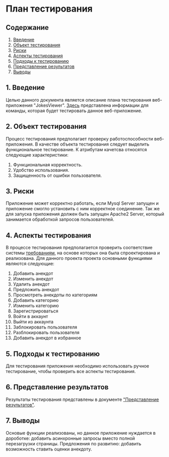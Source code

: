 # План тестирования  
## Содержание    

1. [Введение](#par1) 
2. [Объект тестирования](#par2)
3. [Риски](#par3)
4. [Аспекты тестирования](#par4)
5. [Подходы к тестированию](#par5)
6. [Представление результатов](#par6)
7. [Выводы](#par7)

## <a name="par1">1. Введение</a>
Целью данного документа является описание плана тестирования веб-приложения "JokesViewer". [Здесь](../Docs/Requirements/README.md) представлена информации для команды, которая будет тестировать данное веб-приложение.

## <a name="par2">2. Объект тестирования</a>
Процесс тестирования предполагает проверку работоспособности веб-приложения.
В качестве объекта тестирования следует выделить функциональное тестирование. 
К атрибутам качетсва относятся следующие характеристики:
1. Функциональная корректность.
2. Удобство использования.
3. Защищенность от ошибки пользователя.

## <a name="par3">3. Риски</a>
Приложение может корректно работать, если Mysql Server запущен и приложение смогло установить с ним корректное соединение. 
Так же для запуска приложения должен быть запущен Apache2 Server, который занимается обработкой запросов пользователей.

## <a name="par4">4. Аспекты тестирования</a>
В процессе тестирования предполагается проверить соответствие системы [требованиям](../Docs/Requirements/README.md), на основе которых она была спроектирована и 
реализована. Для данного проекта проекта основными функциями являются следующие:
1. Добавить анекдот
2. Изменить анекдот
3. Удалить анекдот
4. Предложить анекдот
5. Просмотреть анекдоты по категориям
6. Добавить категорию
7. Изменить категорию
8. Зарегистрироваться
9. Войти в аккаунт
10. Выйти из аккаунта
11. Заблокировать пользователя
12. Разблокировать пользователя
13. Добавить анекдот в избранное

## <a name="par5">5. Подходы к тестированию</a>
Для тестирования приложения необходимо использовать ручное тестирование, чтобы проверить все аспекты тестирования. 

## <a name="par6">6. Представление результатов</a>
Результаты тестирования представлены в документе ["Представление результатов"](TestResults.md).

## <a name="par7">7. Выводы</a>
Основые функции реализованы, но данное приложение нуждается в дороботке: добавить асинхронные запросы вместо полной перезагрузки страницы.
Предложения по развитию: добавить возможность ставить оценки анекдоту.

